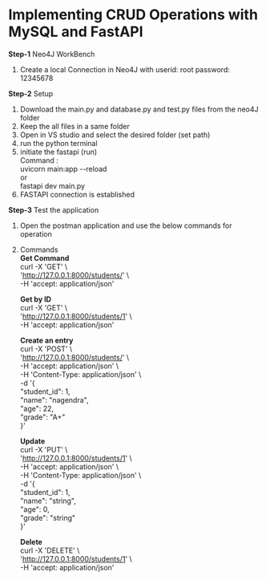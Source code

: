 
# Implementing CRUD Operations with MySQL and FastAPI

**Step-1**
Neo4J WorkBench
1. Create a local Connection in Neo4J with
   userid: root
   password: 12345678

**Step-2** Setup
1. Download the main.py and database.py and test.py files from the neo4J folder
2. Keep the all files in a same folder
3. Open in VS studio and select the desired folder (set path)
4. run the python terminal
5. initiate the fastapi (run)  
   Command :  
   uvicorn main:app --reload  
   or  
   fastapi dev main.py
6. FASTAPI connection is established

**Step-3**
Test the application
1. Open the postman application and use the below commands for operation
2. Commands  
   **Get Command**  
    curl -X 'GET' \  
    'http://127.0.0.1:8000/students/' \   
    -H 'accept: application/json'  

    **Get by ID**  
    curl -X 'GET' \  
    'http://127.0.0.1:8000/students/1' \  
    -H 'accept: application/json'  



    **Create an entry**  
    curl -X 'POST' \  
    'http://127.0.0.1:8000/students/' \  
    -H 'accept: application/json' \  
    -H 'Content-Type: application/json' \  
    -d '{  
    "student_id": 1,  
    "name": "nagendra",  
    "age": 22,  
    "grade": "A+"  
    }'  

    
    
    **Update**  
    curl -X 'PUT' \  
    'http://127.0.0.1:8000/students/1' \  
    -H 'accept: application/json' \  
    -H 'Content-Type: application/json' \  
    -d '{  
    "student_id": 1,  
    "name": "string",  
    "age": 0,  
    "grade": "string"  
    }'  

    
    **Delete**  
    curl -X 'DELETE' \  
    'http://127.0.0.1:8000/students/1' \  
    -H 'accept: application/json'  

